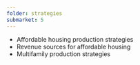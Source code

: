 ```yaml
---
folder: strategies
submarket: 5
---
```


- Affordable housing production strategies
- Revenue sources for affordable housing
- Multifamily production strategies